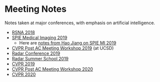 # Meeting Notes
Notes taken at major conferences, with emphasis on artificial intelligence.

- [RSNA 2018](RSNA2018/README.md)
- [SPIE Medical Imaging 2019](SPIE2019/README.md)
  - Here are [notes from Hao Jiang on SPIE MI 2019](https://github.com/coolwulf/SPIE2019)
- [CVPR Post AC Meeting Workshop 2019](CVPRPostAC2019/README.md) (at UCSD)
- [Radar Conference 2019](RadarCon2019/README.md)
- [Radar Summer School 2019](RadarCon2019SummerSchool/README.md)
- [CVPR 2019](CVPR2019/README.md)
- [CVPR Post AC Meeting Workshop 2020](CVPRPostAC2020/README.md)
- [CVPR 2020](CVPR2020/README.md)